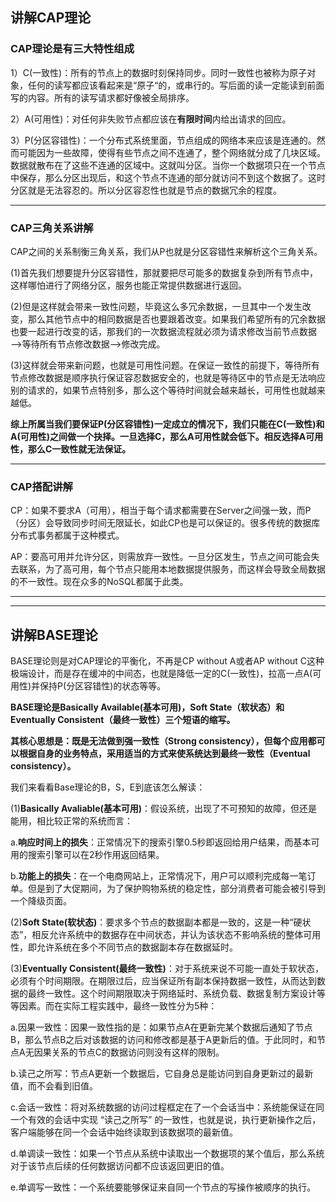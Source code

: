 ## 讲解CAP理论

### **CAP理论是有三大特性组成**

1）C(一致性)：所有的节点上的数据时刻保持同步。同时一致性也被称为原子对象，任何的读写都应该看起来是“原子“的，或串行的。写后面的读一定能读到前面写的内容。所有的读写请求都好像被全局排序。

2）A(可用性)：对任何非失败节点都应该在**有限时间**内给出请求的回应。

3）P(分区容错性)：一个分布式系统里面，节点组成的网络本来应该是连通的。然而可能因为一些故障，使得有些节点之间不连通了，整个网络就分成了几块区域。数据就散布在了这些不连通的区域中。这就叫分区。当你一个数据项只在一个节点中保存，那么分区出现后，和这个节点不连通的部分就访问不到这个数据了。这时分区就是无法容忍的。所以分区容忍性也就是节点的数据冗余的程度。

------

### CAP三角关系讲解

CAP之间的关系制衡三角关系，我们从P也就是分区容错性来解析这个三角关系。

(1)首先我们想要提升分区容错性，那就要把尽可能多的数据复杂到所有节点中，这样哪怕进行了网络分区，服务也能正常提供数据进行返回。

(2)但是这样就会带来一致性问题，毕竟这么多冗余数据，一旦其中一个发生改变，那么其他节点中的相同数据是否也要跟着改变。如果我们希望所有的冗余数据也要一起进行改变的话，那我们的一次数据流程就必须为请求修改当前节点数据—->等待所有节点修改数据—->修改完成。

(3)这样就会带来新问题，也就是可用性问题。在保证一致性的前提下，等待所有节点修改数据是顺序执行保证容忍数据安全的，也就是等待区中的节点是无法响应别的请求的，如果节点特别多，那么这个等待时间就会越来越长，可用性也就越来越低。

**综上所属当我们要保证P(分区容错性)一定成立的情况下，我们只能在C(一致性)和A(可用性)之间做一个抉择。一旦选择C，那么A可用性就会低下。相反选择A可用性，那么C一致性就无法保证。**

------

### CAP搭配讲解

CP：如果不要求A（可用），相当于每个请求都需要在Server之间强一致，而P（分区）会导致同步时间无限延长，如此CP也是可以保证的。很多传统的数据库分布式事务都属于这种模式。

AP：要高可用并允许分区，则需放弃一致性。一旦分区发生，节点之间可能会失去联系，为了高可用，每个节点只能用本地数据提供服务，而这样会导致全局数据的不一致性。现在众多的NoSQL都属于此类。



------

------

## 讲解BASE理论

BASE理论则是对CAP理论的平衡化，不再是CP without A或者AP without C这种极端设计，而是存在缓冲的中间态，也就是降低一定的C(一致性)，拉高一点A(可用性)并保持P(分区容错性)的状态等等。

**BASE理论是Basically Available(基本可用)，Soft State（软状态）和Eventually Consistent（最终一致性）三个短语的缩写。**

**其核心思想是：既是无法做到强一致性（Strong consistency），但每个应用都可以根据自身的业务特点，采用适当的方式来使系统达到最终一致性（Eventual consistency）。**

我们来看看Base理论的B，S，E到底该怎么解读：

(1)**Basically Avaliable(基本可用)**：假设系统，出现了不可预知的故障，但还是能用，相比较正常的系统而言：

a.**响应时间上的损失**：正常情况下的搜索引擎0.5秒即返回给用户结果，而基本可用的搜索引擎可以在2秒作用返回结果。

b.**功能上的损失**：在一个电商网站上，正常情况下，用户可以顺利完成每一笔订单。但是到了大促期间，为了保护购物系统的稳定性，部分消费者可能会被引导到一个降级页面。

(2)**Soft State(软状态)**：要求多个节点的数据副本都是一致的，这是一种“硬状态”，相反允许系统中的数据存在中间状态，并认为该状态不影响系统的整体可用性，即允许系统在多个不同节点的数据副本存在数据延时。

(3)**Eventually Consistent(最终一致性)**：对于系统来说不可能一直处于软状态，必须有个时间期限。在期限过后，应当保证所有副本保持数据一致性，从而达到数据的最终一致性。这个时间期限取决于网络延时、系统负载、数据复制方案设计等等因素。而在实际工程实践中，最终一致性分为5种：

a.因果一致性：因果一致性指的是：如果节点A在更新完某个数据后通知了节点B，那么节点B之后对该数据的访问和修改都是基于A更新后的值。于此同时，和节点A无因果关系的节点C的数据访问则没有这样的限制。

b.读己之所写：节点A更新一个数据后，它自身总是能访问到自身更新过的最新值，而不会看到旧值。

c.会话一致性：将对系统数据的访问过程框定在了一个会话当中：系统能保证在同一个有效的会话中实现 “读己之所写” 的一致性，也就是说，执行更新操作之后，客户端能够在同一个会话中始终读取到该数据项的最新值。

d.单调读一致性：如果一个节点从系统中读取出一个数据项的某个值后，那么系统对于该节点后续的任何数据访问都不应该返回更旧的值。

e.单调写一致性：一个系统要能够保证来自同一个节点的写操作被顺序的执行。